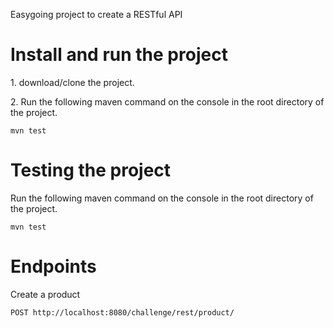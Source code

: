 <p>Easygoing project to create a RESTful API</p>

<h1>Install and run the project</h1>
<p>1. download/clone the project.</p>
<p>2. Run the following maven command on the console in the root directory of the project.</p>
<code>mvn test</code>

<h1>Testing the project</h1>
<p>Run the following maven command on the console in the root directory of the project.</p>
<code>mvn test</code>

<h1>Endpoints</h1>
<p>Create a product</p>
<code>POST http://localhost:8080/challenge/rest/product/</code>
